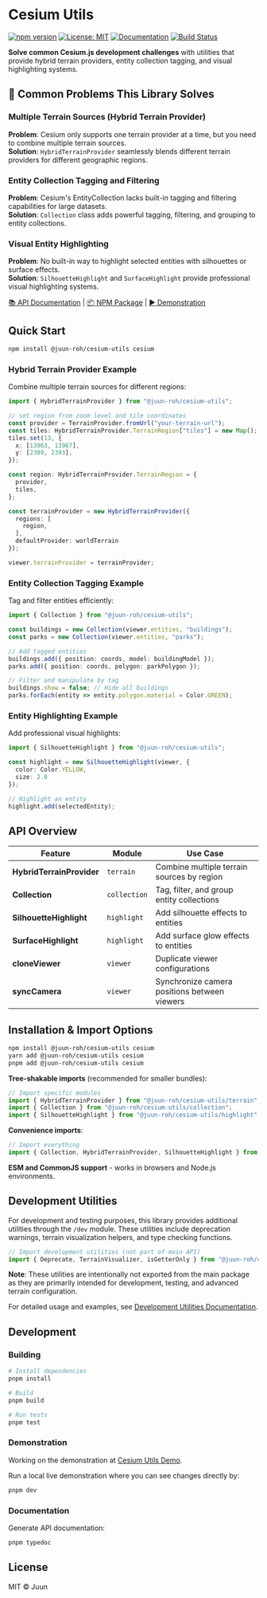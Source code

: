 # Cesium Utils

[![npm version](https://img.shields.io/npm/v/@juun-roh/cesium-utils.svg)](https://www.npmjs.com/package/@juun-roh/cesium-utils)
[![License: MIT](https://img.shields.io/badge/License-MIT-yellow.svg)](https://opensource.org/licenses/MIT)
[![Documentation](https://img.shields.io/badge/docs-typedoc-blue)](https://juunie-roh.github.io/cesium-utils/)
[![Build Status](https://img.shields.io/github/actions/workflow/status/juunie-roh/cesium-utils/release-and-publish.yml)](https://github.com/juunie-roh/cesium-utils/actions)

**Solve common Cesium.js development challenges** with utilities that provide hybrid terrain providers, entity collection tagging, and visual highlighting systems.

## 🚀 Common Problems This Library Solves

### Multiple Terrain Sources (Hybrid Terrain Provider)

**Problem**: Cesium only supports one terrain provider at a time, but you need to combine multiple terrain sources.  
**Solution**: `HybridTerrainProvider` seamlessly blends different terrain providers for different geographic regions.

### Entity Collection Tagging and Filtering  

**Problem**: Cesium's EntityCollection lacks built-in tagging and filtering capabilities for large datasets.  
**Solution**: `Collection` class adds powerful tagging, filtering, and grouping to entity collections.

### Visual Entity Highlighting

**Problem**: No built-in way to highlight selected entities with silhouettes or surface effects.  
**Solution**: `SilhouetteHighlight` and `SurfaceHighlight` provide professional visual highlighting systems.

[📚 API Documentation](https://juunie-roh.github.io/cesium-utils/) | [📦 NPM Package](https://www.npmjs.com/package/@juun-roh/cesium-utils) | [▶️ Demonstration](https://juun.vercel.app/cesium-utils)

## Quick Start

```bash
npm install @juun-roh/cesium-utils cesium
```

### Hybrid Terrain Provider Example

Combine multiple terrain sources for different regions:

```typescript
import { HybridTerrainProvider } from "@juun-roh/cesium-utils";

// set region from zoom level and tile coordinates
const provider = TerrainProvider.fromUrl("your-terrain-url");
const tiles: HybridTerrainProvider.TerrainRegion["tiles"] = new Map();
tiles.set(13, {
  x: [13963, 13967],
  y: [2389, 2393],
});

const region: HybridTerrainProvider.TerrainRegion = {
  provider,
  tiles,
};

const terrainProvider = new HybridTerrainProvider({
  regions: [
    region,
  ],
  defaultProvider: worldTerrain
});

viewer.terrainProvider = terrainProvider;
```

### Entity Collection Tagging Example

Tag and filter entities efficiently:

```typescript
import { Collection } from "@juun-roh/cesium-utils";

const buildings = new Collection(viewer.entities, "buildings");
const parks = new Collection(viewer.entities, "parks");

// Add tagged entities
buildings.add({ position: coords, model: buildingModel });
parks.add({ position: coords, polygon: parkPolygon });

// Filter and manipulate by tag
buildings.show = false; // Hide all buildings
parks.forEach(entity => entity.polygon.material = Color.GREEN);
```

### Entity Highlighting Example

Add professional visual highlights:

```typescript
import { SilhouetteHighlight } from "@juun-roh/cesium-utils";

const highlight = new SilhouetteHighlight(viewer, {
  color: Color.YELLOW,
  size: 2.0
});

// Highlight an entity
highlight.add(selectedEntity);
```

## API Overview

| Feature | Module | Use Case |
|---------|--------|----------|
| **HybridTerrainProvider** | `terrain` | Combine multiple terrain sources by region |
| **Collection** | `collection` | Tag, filter, and group entity collections |
| **SilhouetteHighlight** | `highlight` | Add silhouette effects to entities |
| **SurfaceHighlight** | `highlight` | Add surface glow effects to entities |
| **cloneViewer** | `viewer` | Duplicate viewer configurations |
| **syncCamera** | `viewer` | Synchronize camera positions between viewers |

## Installation & Import Options

```bash
npm install @juun-roh/cesium-utils cesium
yarn add @juun-roh/cesium-utils cesium  
pnpm add @juun-roh/cesium-utils cesium
```

**Tree-shakable imports** (recommended for smaller bundles):

```typescript
// Import specific modules
import { HybridTerrainProvider } from "@juun-roh/cesium-utils/terrain";
import { Collection } from "@juun-roh/cesium-utils/collection";
import { SilhouetteHighlight } from "@juun-roh/cesium-utils/highlight";
```

**Convenience imports**:

```typescript
// Import everything
import { Collection, HybridTerrainProvider, SilhouetteHighlight } from "@juun-roh/cesium-utils";
```

**ESM and CommonJS support** - works in browsers and Node.js environments.

## Development Utilities

For development and testing purposes, this library provides additional utilities through the `/dev` module. These utilities include deprecation warnings, terrain visualization helpers, and type checking functions.

```typescript
// Import development utilities (not part of main API)
import { Deprecate, TerrainVisualizer, isGetterOnly } from "@juun-roh/cesium-utils/dev";
```

**Note**: These utilities are intentionally not exported from the main package as they are primarily intended for development, testing, and advanced terrain configuration.

For detailed usage and examples, see [Development Utilities Documentation](src/dev/README.md).

## Development

### Building

```bash
# Install dependencies
pnpm install

# Build
pnpm build

# Run tests
pnpm test
```

### Demonstration

Working on the demonstration at [Cesium Utils Demo](https://juun.vercel.app/cesium-utils).

Run a local live demonstration where you can see changes directly by:

```bash
pnpm dev
```

### Documentation

Generate API documentation:

```bash
pnpm typedoc
```

## License

MIT © Juun

